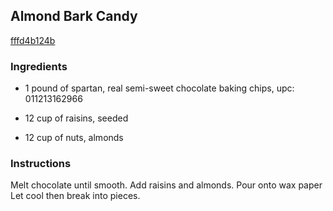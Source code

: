 ## Almond Bark Candy

[fffd4b124b](http://www.food.com/recipe/almond-bark-candy-472564)

### Ingredients

 - 1 pound of spartan, real semi-sweet chocolate baking chips, upc: 011213162966

 - 12 cup of raisins, seeded

 - 12 cup of nuts, almonds

### Instructions

Melt chocolate until smooth. Add raisins and almonds. Pour onto wax paper Let cool then break into pieces.